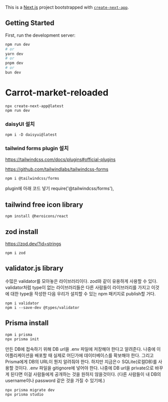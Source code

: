 This is a [Next.js](https://nextjs.org/) project bootstrapped with [`create-next-app`](https://github.com/vercel/next.js/tree/canary/packages/create-next-app).

## Getting Started

First, run the development server:

```bash
npm run dev
# or
yarn dev
# or
pnpm dev
# or
bun dev
```

# Carrot-market-reloaded
```
npx create-next-app@latest
npm run dev
```

### daisyUI 설치
```
npm i -D daisyui@latest
```

### tailwind forms plugin 설치
https://tailwindcss.com/docs/plugins#official-plugins

https://github.com/tailwindlabs/tailwindcss-forms

```
npm i @tailwindcss/forms
```

plugin에 아래 코드 넣기
require('@tailwindcss/forms'),

## tailwind free icon library
```
npm install @heroicons/react
```

## zod install
https://zod.dev/?id=strings

```
npm i zod 
```

## validator.js library
수많은 validator를 모아놓은 라이브러리이다. 
zod와 같이 유용하게 사용할 수 있다.
validator처럼 type이 없는 라이브러리들은 다른 사람들이 라이브러리를 가지고 이것에 대한 type을 작성한 다음 우리가 설치할 수 있는 npm 패키지로 publish할 거다.
```
npm i validator
npm i --save-dev @types/validator
```

## Prisma install
```
npm i prisma
npx prisma init
```
만든 DB에 접속하기 위해 DB url을 .env 파일에 저장해야 한다고 알려준다. 
나중에 이 어플리케이션을 배포할 때 실제로 어딘가에 데이터베이스를 확보해야 한다. 그리고 Prisma에게 DB의 URL이 뭔지 알려줘야 한다. 
하지만 지금은ㅇ SQLite(로컬DB)를 사용할 것이다. 
.env 파일을 gitignore에 넣어야 한다. 나중에 DB url을 private으로 바꾸게 된다면 이걸 사람들에게 공개하는 것을 원하지 않을것이다.
(다른 사람들이 내 DB의 username이나 password 같은 것을 가질 수 있기에.)
```
npx prisma migrate dev
npx prisma studio
```
